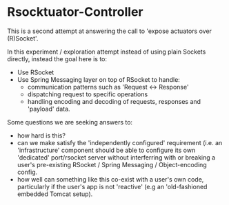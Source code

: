 Rsocktuator-Controller
======================

This is a second attempt at answering the call to 'expose actuators over (R)Socket'. 

In this experiment / exploration attempt instead of using plain Sockets directly,
instead the goal here is to:

- Use RSocket
- Use Spring Messaging layer on top of RSocket to handle:
   - communication patterns such as 'Request <-> Response'
   - dispatching request to specific operations
   - handling encoding and decoding of requests, responses and 'payload' data.
   
Some questions we are seeking answers to:

- how hard is this? 
- can we make satisfy the 'independently configured' requirement 
  (i.e. an 'infrastructure' component should be able to configure its own
   'dedicated' port/rsocket server without interferring with or breaking
   a user's pre-existing RSocket / Spring Messaging / Object-encoding config.
- how well can something like this co-exist with a user's own code, 
  particularly if the user's app is not 'reactive' (e.g an 'old-fashioned
  embedded Tomcat setup). 
